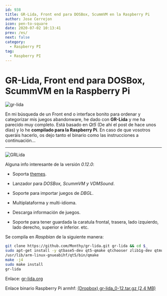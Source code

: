 ```yaml
---
id: 938
title: GR-Lida, Front end para DOSBox, ScummVM en la Raspberry Pi
author: Jose Cerrejon
icon: pen-to-square
date: 2020-07-02 10:13:41
prev: /es/
next: false
category:
  - Raspberry PI
tag:
  - Raspberry PI
---
```


# GR-Lida, Front end para DOSBox, ScummVM en la Raspberry Pi

![gr-lida](/images/2020/06/gr-lida.png)

En mi búsqueda de un Front end o interface bonito para ordenar y categorizar mis juegos abandonware, he dado con **GR-Lida** y me ha parecido muy completo. Está basado en *Qt5* (De ahí el post de hace unos días) y lo he **compilado para la Raspberry Pi**. En caso de que vosotros queráis hacerlo, os dejo tanto el binario como las instrucciones a continuación...

- - -
![GRLida](/images/2020/06/gr-lida-01.png "GRLida")

Alguna info interesante de la versión *0.12.0*:

* Soporta [themes](http://www.gr-lida.org/styles/).

* Lanzador para *DOSBox, ScummVM y VDMSound*.

* Soporte para importar juegos de *DBGL*.

* Multiplataforma y multi-idioma.

* Descarga información de juegos.

* Soporte para tener guardada la caratula frontal, trasera, lado izquierdo, lado derecho, superior e inferior. etc.

Se compila en *Raspbian* de la siguiente manera:

```bash
git clone https://github.com/Monthy/gr-lida.git gr-lida && cd $_
sudo apt-get install -y qtbase5-dev qt5-qmake qtchooser zlib1g-dev qtmultimedia5-dev libqt5multimediawidgets5 libqt5multimedia5-plugins libqt5multimedia5 qtscript5-dev
/usr/lib/arm-linux-gnueabihf/qt5/bin/qmake
make -j4
sudo make install
gr-lida
```

Enlace: [gr-lida.org](http://www.gr-lida.org/)

Enlace binario Raspberry Pi armhf: [(Dropbox) gr-lida_0-12.tar.gz (2,4 MB)](https://www.dropbox.com/s/i9oa9fjr7byavng/gr-lida_0-12.tar.gz?dl=0)
